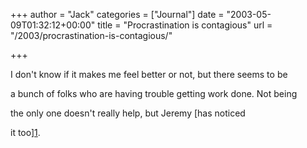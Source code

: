 +++
author = "Jack"
categories = ["Journal"]
date = "2003-05-09T01:32:12+00:00"
title = "Procrastination is contagious"
url = "/2003/procrastination-is-contagious/"

+++

I don't know if it makes me feel better or not, but there seems to be
  

  
a bunch of folks who are having trouble getting work done. Not being
  

  
the only one doesn't really help, but Jeremy [has noticed
  

  
it too][1].

 [1]: //jeremy.zawodny.com/blog/archives/000609.html"